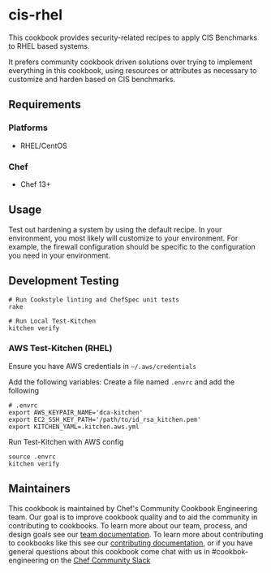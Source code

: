 # cis-rhel

This cookbook provides security-related recipes to apply CIS Benchmarks to RHEL based systems.

It prefers community cookbook driven solutions over trying to implement everything in this cookbook, using resources or attributes as necessary to customize and harden based on CIS benchmarks.

## Requirements

### Platforms

- RHEL/CentOS

### Chef

- Chef 13+

## Usage

Test out hardening a system by using the default recipe. In your environment, you most likely will customize to your environment. For example, the firewall configuration should be specific to the configuration you need in your environment.

## Development Testing

```
# Run Cookstyle linting and ChefSpec unit tests
rake

# Run Local Test-Kitchen
kitchen verify
```

### AWS Test-Kitchen (RHEL)

Ensure you have AWS credentials in `~/.aws/credentials`

Add the following variables:
Create a file named `.envrc` and add the following
```
# .envrc
export AWS_KEYPAIR_NAME='dca-kitchen'
export EC2_SSH_KEY_PATH='/path/to/id_rsa_kitchen.pem'
export KITCHEN_YAML=.kitchen.aws.yml
```

Run Test-Kitchen with AWS config
```
source .envrc
kitchen verify
```

## Maintainers

This cookbook is maintained by Chef's Community Cookbook Engineering team. Our goal is to improve cookbook quality and to aid the community in contributing to cookbooks. To learn more about our team, process, and design goals see our [team documentation](https://github.com/chef-cookbooks/community_cookbook_documentation/blob/master/COOKBOOK_TEAM.MD). To learn more about contributing to cookbooks like this see our [contributing documentation](https://github.com/chef-cookbooks/community_cookbook_documentation/blob/master/CONTRIBUTING.MD), or if you have general questions about this cookbook come chat with us in #cookbok-engineering on the [Chef Community Slack](http://community-slack.chef.io/)

